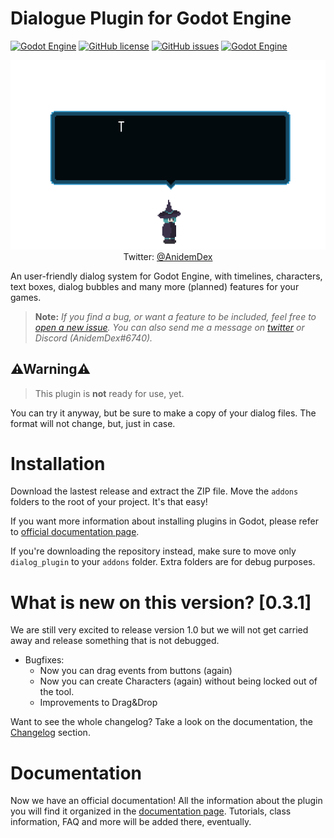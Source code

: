 # Dialogue Plugin for Godot Engine
[![Godot Engine](https://img.shields.io/badge/Godot%20Engine-Plugin-blue?style=flat-square&logo=godot-engine&logoColor=white&logoWidth=20)]() [![GitHub license](https://img.shields.io/github/license/AnidemDex/Godot-DialogPlugin?style=flat-square)](https://github.com/AnidemDex/Godot-DialogPlugin/blob/main/LICENSE)
[![GitHub issues](https://img.shields.io/github/issues/AnidemDex/Godot-DialogPlugin?style=flat-square)](https://github.com/AnidemDex/Godot-DialogPlugin/issues)
[![Godot Engine](https://img.shields.io/badge/Version-0.3.1-red?style=flat-square)](https://github.com/AnidemDex/Godot-DialogPlugin/releases/tag/v0.3.1)

<p align="center">
  <a href="https://twitter.com/anidemdex" target="_blank"><img src="https://raw.githubusercontent.com/AnidemDex/Godot-DialogPlugin/main/.images/banner_animation.gif"></a><br/>
  Twitter: <a href="https://twitter.com/anidemdex" target="_blank">@AnidemDex</a>
</p>

An user-friendly dialog system for Godot Engine, with timelines, characters, text boxes, dialog bubbles and many more (planned) features for your games. 

> **Note:** _If you find a bug, or want a feature to be included, feel free to [open a new issue](https://github.com/AnidemDex/Godot-DialogPlugin/issues/new). You can also send me a message on [twitter](https://twitter.com/anidemdex) or Discord (AnidemDex#6740)._

## ⚠Warning⚠

> This plugin is **not** ready for use, yet. 

You can try it anyway, but be sure to make a copy of your dialog files. The format will not change, but, just in case.

# Installation

Download the lastest release and extract the ZIP file. Move the `addons` folders to the root of your project. It's that easy!

If you want more information about installing plugins in Godot, please refer to [official documentation page](https://docs.godotengine.org/en/stable/tutorials/plugins/editor/installing_plugins.html).

If you're downloading the repository instead, make sure to move only `dialog_plugin` to your `addons` folder. Extra folders are for debug purposes.

# What is new on this version? [0.3.1]

We are still very excited to release version 1.0 but we will not get carried away and release something that is not debugged.

* Bugfixes:
  * Now you can drag events from buttons (again)
  * Now you can create Characters (again) without being locked out of the tool.
  * Improvements to Drag&Drop

Want to see the whole changelog? Take a look on the documentation, the [Changelog](https://anidemdex.gitbook.io/godot-dialog-plugin/changelog) section.

# Documentation

Now we have an official documentation! All the information about the plugin you will find it organized in the [documentation page](https://anidemdex.gitbook.io/godot-dialog-plugin/). Tutorials, class information, FAQ and more will be added there, eventually.


